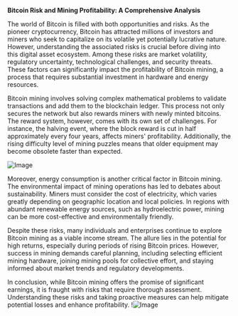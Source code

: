 **Bitcoin Risk and Mining Profitability: A Comprehensive Analysis**

The world of Bitcoin is filled with both opportunities and risks. As the pioneer cryptocurrency, Bitcoin has attracted millions of investors and miners who seek to capitalize on its volatile yet potentially lucrative nature. However, understanding the associated risks is crucial before diving into this digital asset ecosystem. Among these risks are market volatility, regulatory uncertainty, technological challenges, and security threats. These factors can significantly impact the profitability of Bitcoin mining, a process that requires substantial investment in hardware and energy resources.

Bitcoin mining involves solving complex mathematical problems to validate transactions and add them to the blockchain ledger. This process not only secures the network but also rewards miners with newly minted bitcoins. The reward system, however, comes with its own set of challenges. For instance, the halving event, where the block reward is cut in half approximately every four years, affects miners' profitability. Additionally, the rising difficulty level of mining puzzles means that older equipment may become obsolete faster than expected.

![Image](https://github.com/user-attachments/assets/590b50a7-4459-4e76-8a31-559aed223621)

Moreover, energy consumption is another critical factor in Bitcoin mining. The environmental impact of mining operations has led to debates about sustainability. Miners must consider the cost of electricity, which varies greatly depending on geographic location and local policies. In regions with abundant renewable energy sources, such as hydroelectric power, mining can be more cost-effective and environmentally friendly.

Despite these risks, many individuals and enterprises continue to explore Bitcoin mining as a viable income stream. The allure lies in the potential for high returns, especially during periods of rising Bitcoin prices. However, success in mining demands careful planning, including selecting efficient mining hardware, joining mining pools for collective effort, and staying informed about market trends and regulatory developments.

In conclusion, while Bitcoin mining offers the promise of significant earnings, it is fraught with risks that require thorough assessment. Understanding these risks and taking proactive measures can help mitigate potential losses and enhance profitability. !![Image](https://github.com/user-attachments/assets/590b50a7-4459-4e76-8a31-559aed223621)